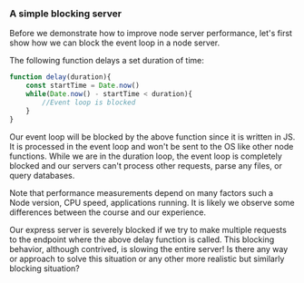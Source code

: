 ### A simple blocking server

Before we demonstrate how to improve node server performance, let's first show how we can block the event loop in a node server. 

The following function delays a set duration of time:

```js
function delay(duration){
	const startTime = Date.now()
	while(Date.now() - startTime < duration){
		//Event loop is blocked
	}
}
```

Our event loop will be blocked by the above function since it is written in JS. It is processed in the event loop and won't be sent to the OS like other node functions. While we are in the duration loop, the event loop is completely blocked and our servers can't process other requests, parse any files, or query databases.

Note that performance measurements depend on many factors such a Node version, CPU speed, applications running. It is likely we observe some differences between the course and our experience.

Our express server is severely blocked if we try to make multiple requests to the endpoint where the above delay function is called. This blocking behavior, although contrived, is slowing the entire server! Is there any way or approach to solve this situation or any other more realistic but similarly blocking situation?